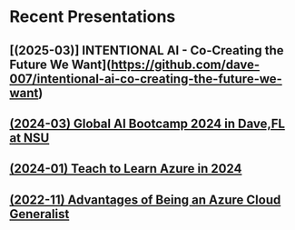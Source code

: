 # Recent Presentations

## [(2025-03)] INTENTIONAL AI - Co-Creating the Future We Want](https://github.com/dave-007/intentional-ai-co-creating-the-future-we-want)
## [(2024-03) Global AI Bootcamp 2024 in Dave,FL at NSU](https://aiworkshop.info/)
## [(2024-01) Teach to Learn Azure in 2024](https://dave-007.github.io/Teach-To-Learn-Azure-In-2024/)
## [(2022-11) Advantages of Being an Azure Cloud Generalist](./2022/2022-11-18%20-%20GLUG%20-%20Advantages%20of%20Being%20an%20Azure%20Cloud%20Generalist/readme.md)
